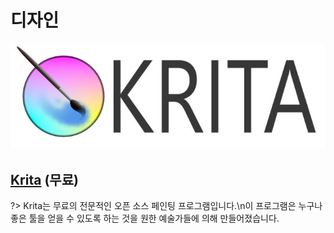 # 디자인

![krita 로고](pic/logo/krita-logo.jpg)
## [Krita](https://krita.org/ko/) **(무료)**
?> Krita는 무료의 전문적인 오픈 소스 페인팅 프로그램입니다.\n이 프로그램은 누구나 좋은 툴을 얻을 수 있도록 하는 것을 원한 예술가들에 의해 만들어졌습니다.

